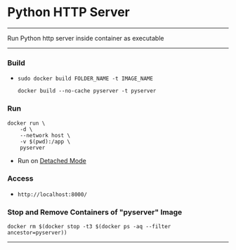 # Python HTTP Server

---

Run Python http server inside container as executable

---

### Build
- `sudo docker build FOLDER_NAME -t IMAGE_NAME`
	```shell
	docker build --no-cache pyserver -t pyserver
	```

### Run

```shell
docker run \
	-d \
	--network host \
	-v $(pwd):/app \
	pyserver
```
- Run on [Detached Mode](https://docs.docker.com/engine/reference/run/#detached--d)

### Access
- `http://localhost:8000/`


### Stop and Remove Containers of "pyserver" Image
```shell
docker rm $(docker stop -t3 $(docker ps -aq --filter ancestor=pyserver))
```

---